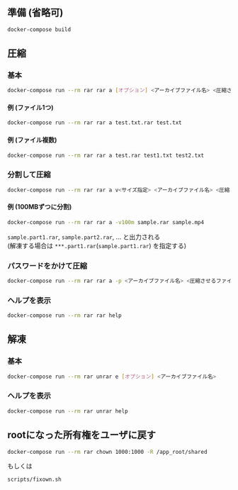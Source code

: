 ## 準備 (省略可)
```sh
docker-compose build
```

## 圧縮
### 基本
```sh
docker-compose run --rm rar rar a [オプション] <アーカイブファイル名> <圧縮させるファイル名>
```
#### 例 (ファイル1つ)
```sh
docker-compose run --rm rar rar a test.txt.rar test.txt
```
#### 例 (ファイル複数)
```sh
docker-compose run --rm rar rar a test.rar test1.txt test2.txt
```

### 分割して圧縮
```sh
docker-compose run --rm rar rar a v<サイズ指定> <アーカイブファイル名> <圧縮させるファイル名>
```
#### 例 (100MBずつに分割)
```sh
docker-compose run --rm rar rar a -v100m sample.rar sample.mp4
```
`sample.part1.rar`, `sample.part2.rar`, ... と出力される  
(解凍する場合は `***.part1.rar`(`sample.part1.rar`) を指定する)

### パスワードをかけて圧縮
```sh
docker-compose run --rm rar rar a -p <アーカイブファイル名> <圧縮させるファイル名>
```

### ヘルプを表示
```sh
docker-compose run --rm rar rar help
```

## 解凍
### 基本
```sh
docker-compose run --rm rar unrar e [オプション] <アーカイブファイル名>
```

### ヘルプを表示
```sh
docker-compose run --rm rar unrar help
```

## rootになった所有権をユーザに戻す
```sh
docker-compose run --rm rar chown 1000:1000 -R /app_root/shared
```
もしくは
```sh
scripts/fixown.sh
```
